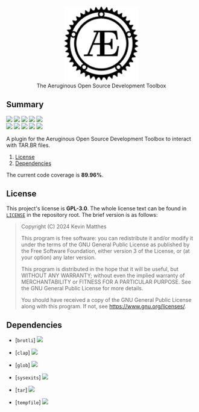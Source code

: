 <!------------------- #[aeruginous::mercy::0003::start] ------------------->

[ci]:  https://github.com/kevinmatthes/aeruginous-tbr/workflows/ci/badge.svg
[crate]:  https://crates.io/crates/aeruginous-tbr
[crates-io]:  https://img.shields.io/crates/v/aeruginous-tbr
[deps]:  https://deps.rs/repo/github/kevinmatthes/aeruginous-tbr/status.svg
[deps-rs]:  https://deps.rs/repo/github/kevinmatthes/aeruginous-tbr
[docs]:  https://docs.rs/aeruginous/badge.svg
[docs-rs]:  https://docs.rs/aeruginous-tbr
[downloads]:  https://img.shields.io/crates/d/aeruginous-tbr
[gpl3]:  https://github.com/kevinmatthes/aeruginous-tbr/blob/main/LICENSE
[lcns]:  https://img.shields.io/github/license/kevinmatthes/aeruginous-tbr
[lst]:  https://img.shields.io/github/last-commit/kevinmatthes/aeruginous-tbr
[msrv]:  https://img.shields.io/badge/MSRV-1.84.0-brightgreen
[release]:  https://github.com/kevinmatthes/aeruginous-tbr/releases/latest
[renovate]:  https://img.shields.io/badge/renovate-enabled-brightgreen.svg
[repository]:  https://github.com/kevinmatthes/aeruginous-tbr
[tag]:  https://img.shields.io/github/v/tag/kevinmatthes/aeruginous-tbr

<!-------------------- #[aeruginous::mercy::0003::end] -------------------->

<p align = 'center'>
<a href = 'https://github.com/kevinmatthes/aeruginous-rs'>
<img
  height = '200'
  src =
    'https://github.com/kevinmatthes/aeruginous-rs/raw/main/aeruginous.svg'
/>
</a>
<br/>
The Aeruginous Open Source Development Toolbox
</p>

## Summary

[![][ci]][repository]
[![][lst]][repository]
[![][lcns]][repository]
[![][renovate]][repository]
[![][tag]][release]
<br>
[![][crates-io]][crate]
[![][deps]][deps-rs]
[![][docs]][docs-rs]
[![][downloads]][crate]
[![][msrv]][repository]

A plugin for the Aeruginous Open Source Development Toolbox to interact
with TAR.BR files.

1. [License](#license)
1. [Dependencies](#dependencies)

The current code coverage is **<!-- cov -->89.96%<!-- cov -->**.

## License

This project's license is **GPL-3.0**.  The whole license text can be found
in [`LICENSE`][gpl3] in the repository root.  The brief version is as
follows:

> Copyright (C) 2024 Kevin Matthes
>
> This program is free software: you can redistribute it and/or modify
> it under the terms of the GNU General Public License as published by
> the Free Software Foundation, either version 3 of the License, or
> (at your option) any later version.
>
> This program is distributed in the hope that it will be useful,
> but WITHOUT ANY WARRANTY; without even the implied warranty of
> MERCHANTABILITY or FITNESS FOR A PARTICULAR PURPOSE.  See the
> GNU General Public License for more details.
>
> You should have received a copy of the GNU General Public License
> along with this program.  If not, see <https://www.gnu.org/licenses/>.

## Dependencies

- [`brotli`]
  [![](https://img.shields.io/crates/l/brotli)
  ](https://github.com/dropbox/rust-brotli)

- [`clap`]
  [![](https://img.shields.io/crates/l/clap)
  ](https://github.com/clap-rs/clap)

- [`glob`]
  [![](https://img.shields.io/crates/l/glob)
  ](https://github.com/rust-lang/glob)

- [`sysexits`]
  [![](https://img.shields.io/crates/l/sysexits)
  ](https://github.com/sorairolake/sysexits-rs)

- [`tar`]
  [![](https://img.shields.io/crates/l/tar)
  ](https://github.com/alexcrichton/tar-rs)

- [`tempfile`]
  [![](https://img.shields.io/crates/l/tempfile)
  ](https://github.com/Stebalien/tempfile)

<!------------------------------------------------------------------------->
